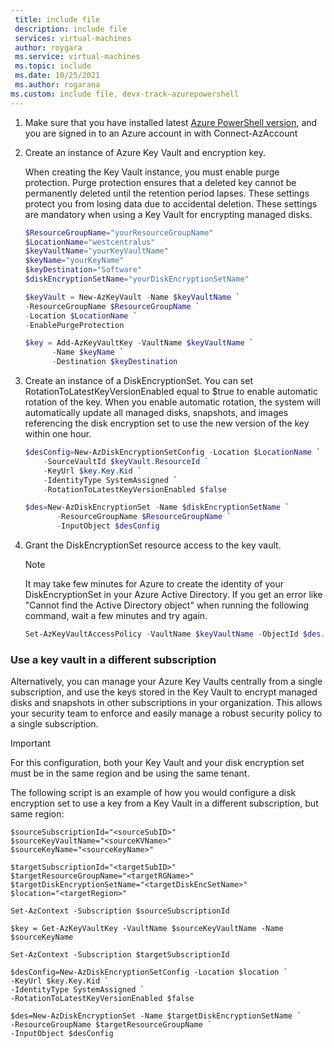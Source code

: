 ```yaml
---
 title: include file
 description: include file
 services: virtual-machines
 author: roygara
 ms.service: virtual-machines
 ms.topic: include
 ms.date: 10/25/2021
 ms.author: rogarana
ms.custom: include file, devx-track-azurepowershell
---
```

1. Make sure that you have installed latest [Azure PowerShell version](/powershell/azure/install-az-ps), and you are signed in to an Azure account in with Connect-AzAccount

1. Create an instance of Azure Key Vault and encryption key.

    When creating the Key Vault instance, you must enable purge protection. Purge protection ensures that a deleted key cannot be permanently deleted until the retention period lapses. These settings protect you from losing data due to accidental deletion. These settings are mandatory when using a Key Vault for encrypting managed disks.
    
    ```powershell
    $ResourceGroupName="yourResourceGroupName"
    $LocationName="westcentralus"
    $keyVaultName="yourKeyVaultName"
    $keyName="yourKeyName"
    $keyDestination="Software"
    $diskEncryptionSetName="yourDiskEncryptionSetName"

    $keyVault = New-AzKeyVault -Name $keyVaultName `
    -ResourceGroupName $ResourceGroupName `
    -Location $LocationName `
    -EnablePurgeProtection

    $key = Add-AzKeyVaultKey -VaultName $keyVaultName `
          -Name $keyName `
          -Destination $keyDestination 
    ```

1.    Create an instance of a DiskEncryptionSet. You can set RotationToLatestKeyVersionEnabled equal to $true to enable automatic rotation of the key. When you enable automatic rotation, the system will automatically update all managed disks, snapshots, and images referencing the disk encryption set to use the new version of the key within one hour.  
    
        ```powershell
      $desConfig=New-AzDiskEncryptionSetConfig -Location $LocationName `
            -SourceVaultId $keyVault.ResourceId `
            -KeyUrl $key.Key.Kid `
            -IdentityType SystemAssigned `
            -RotationToLatestKeyVersionEnabled $false

       $des=New-AzDiskEncryptionSet -Name $diskEncryptionSetName `
               -ResourceGroupName $ResourceGroupName `
               -InputObject $desConfig
        ```

1.    Grant the DiskEncryptionSet resource access to the key vault.

        > [!NOTE]
        > It may take few minutes for Azure to create the identity of your DiskEncryptionSet in your Azure Active Directory. If you get an error like "Cannot find the Active Directory object" when running the following command, wait a few minutes and try again.
        
        ```powershell  
        Set-AzKeyVaultAccessPolicy -VaultName $keyVaultName -ObjectId $des.Identity.PrincipalId -PermissionsToKeys wrapkey,unwrapkey,get
        ```

### Use a key vault in a different subscription

Alternatively, you can manage your Azure Key Vaults centrally from a single subscription, and use the keys stored in the Key Vault to encrypt managed disks and snapshots in other subscriptions in your organization. This allows your security team to enforce and easily manage a robust security policy to a single subscription.

> [!IMPORTANT]
> For this configuration, both your Key Vault and your disk encryption set must be in the same region and be using the same tenant.

The following script is an example of how you would configure a disk encryption set to use a key from a Key Vault in a different subscription, but same region:

```azurepowershell
$sourceSubscriptionId="<sourceSubID>"
$sourceKeyVaultName="<sourceKVName>"
$sourceKeyName="<sourceKeyName>"

$targetSubscriptionId="<targetSubID>"
$targetResourceGroupName="<targetRGName>"
$targetDiskEncryptionSetName="<targetDiskEncSetName>"
$location="<targetRegion>"

Set-AzContext -Subscription $sourceSubscriptionId

$key = Get-AzKeyVaultKey -VaultName $sourceKeyVaultName -Name $sourceKeyName

Set-AzContext -Subscription $targetSubscriptionId

$desConfig=New-AzDiskEncryptionSetConfig -Location $location `
-KeyUrl $key.Key.Kid `
-IdentityType SystemAssigned `
-RotationToLatestKeyVersionEnabled $false

$des=New-AzDiskEncryptionSet -Name $targetDiskEncryptionSetName `
-ResourceGroupName $targetResourceGroupName `
-InputObject $desConfig
```
